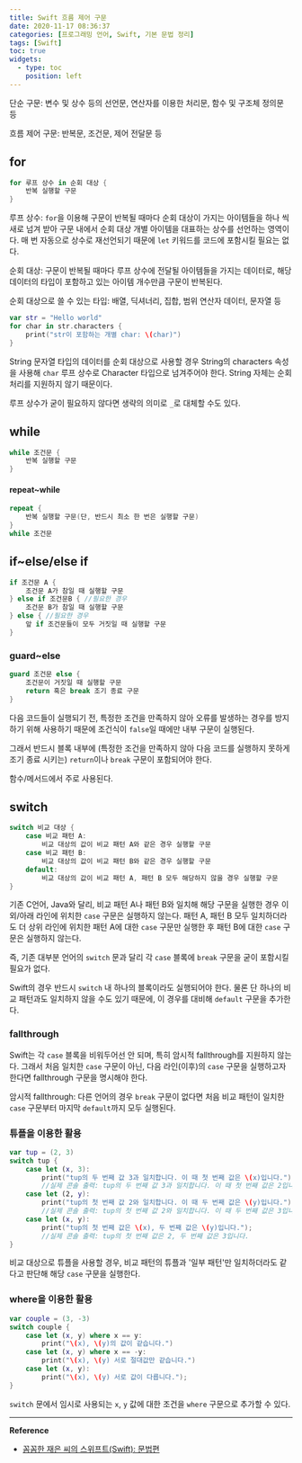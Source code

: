 ```yaml
---
title: Swift 흐름 제어 구문
date: 2020-11-17 08:36:37
categories: [프로그래밍 언어, Swift, 기본 문법 정리]
tags: [Swift]
toc: true
widgets:
  - type: toc
    position: left
---
```

단순 구문: 변수 및 상수 등의 선언문, 연산자를 이용한 처리문, 함수 및 구조체 정의문 등

흐름 제어 구문: 반복문, 조건문, 제어 전달문 등

## for

```swift
for 루프 상수 in 순회 대상 {
	반복 실행할 구문
}
```

루프 상수: `for`을 이용해 구문이 반복될 때마다 순회 대상이 가지는 아이템들을 하나 씩 새로 넘겨 받아 구문 내에서 순회 대상 개별 아이템을 대표하는 상수를 선언하는 영역이다. 매 번 자동으로 상수로 재선언되기 때문에 `let` 키워드를 코드에 포함시킬 필요는 없다.

순회 대상: 구문이 반복될 때마다 루프 상수에 전달될 아이템들을 가지는 데이터로, 해당 데이터의 타입이 포함하고 있는 아이템 개수만큼 구문이 반복된다. 

순회 대상으로 쓸 수 있는 타입: 배열, 딕셔너리, 집합, 범위 연산자 데이터, 문자열 등 

```swift
var str = "Hello world"
for char in str.characters {
	print("str이 포함하는 개별 char: \(char)")
}
```

String 문자열 타입의 데이터를 순회 대상으로 사용할 경우 String의 characters 속성을 사용해 `char` 루프 상수로 Character 타입으로 넘겨주어야 한다. String 자체는 순회 처리를 지원하지 않기 때문이다.

루프 상수가 굳이 필요하지 않다면 생략의 의미로 `_`로 대체할 수도 있다.

## while

```swift
while 조건문 {
	반복 실행할 구문
}
```

#### repeat~while

```swift
repeat {
	반복 실행할 구문(단, 반드시 최소 한 번은 실행할 구문)
}
while 조건문
```

## if~else/else if

```swift
if 조건문 A {
	조건문 A가 참일 때 실행할 구문
} else if 조건문B { //필요한 경우
	조건문 B가 참일 때 실행할 구문
} else { //필요한 경우
	앞 if 조건문들이 모두 거짓일 때 실행할 구문
}
```

### guard~else

```swift
guard 조건문 else {
	조건문이 거짓일 때 실행할 구문
	return 혹은 break 조기 종료 구문
}
```

다음 코드들이 실행되기 전, 특정한 조건을 만족하지 않아 오류를 발생하는 경우를 방지하기 위해 사용하기 때문에 조건식이 `false`일 때에만 내부 구문이 실행된다.

그래서 반드시 블록 내부에 (특정한 조건을 만족하지 않아 다음 코드를 실행하지 못하게 조기 종료 시키는) `return`이나 `break` 구문이 포함되어야 한다.

함수/메서드에서 주로 사용된다. 

## switch

```swift
switch 비교 대상 {
	case 비교 패턴 A:
		비교 대상의 값이 비교 패턴 A와 같은 경우 실행할 구문
	case 비교 패턴 B:
		비교 대상의 값이 비교 패턴 B와 같은 경우 실행할 구문
	default:
		비교 대상의 값이 비교 패턴 A, 패턴 B 모두 해당하지 않을 경우 실행할 구문
}
```

기존 C언어, Java와 달리, 비교 패턴 A나 패턴 B와 일치해 해당 구문을 실행한 경우 이 외/아래 라인에 위치한 `case` 구문은 실행하지 않는다. 패턴 A, 패턴 B 모두 일치하더라도 더 상위 라인에 위치한 패턴 A에 대한 `case` 구문만 실행한 후 패턴 B에 대한 `case` 구문은 실행하지 않는다.

즉, 기존 대부분 언어의 `switch` 문과 달리 각 `case` 블록에 `break` 구문을 굳이 포함시킬 필요가 없다. 

Swift의 경우 반드시 `switch` 내 하나의 블록이라도 실행되어야 한다. 물론 단 하나의 비교 패턴과도 일치하지 않을 수도 있기 때문에, 이 경우를 대비해 `default` 구문을 추가한다.

### fallthrough

Swift는 각 `case` 블록을 비워두어선 안 되며, 특히 암시적 fallthrough를 지원하지 않는다. 그래서 처음 일치한 `case` 구문이 아닌, 다음 라인(이후)의 `case` 구문을 실행하고자 한다면 fallthrough 구문을 명시해야 한다.

암시적 fallthrough: 다른 언어의 경우 `break` 구문이 없다면 처음 비교 패턴이 일치한 `case` 구문부터 마지막 `default`까지 모두 실행된다.

### 튜플을 이용한 활용

```swift
var tup = (2, 3)
switch tup {
	case let (x, 3):
		print("tup의 두 번째 값 3과 일치합니다. 이 때 첫 번째 값은 \(x)입니다.");
		//실제 콘솔 출력: tup의 두 번째 값 3과 일치합니다. 이 때 첫 번째 값은 2입니다.
	case let (2, y):
		print("tup의 첫 번째 값 2와 일치합니다. 이 때 두 번째 값은 \(y)입니다.");
		//실제 콘솔 출력: tup의 첫 번째 값 2와 일치합니다. 이 때 두 번째 값은 3입니다.
	case let (x, y):
		print("tup의 첫 번째 값은 \(x), 두 번째 값은 \(y)입니다.");
		//실제 콘솔 출력: tup의 첫 번째 값은 2, 두 번째 값은 3입니다.
}
```

비교 대상으로 튜플을 사용할 경우, 비교 패턴의 튜플과 '일부 패턴'만 일치하더라도 같다고 판단해 해당 `case` 구문을 실행한다.

### where을 이용한 활용

```swift
var couple = (3, -3)
switch couple {
	case let (x, y) where x == y:
		print("\(x), \(y)의 값이 같습니다.")
	case let (x, y) where x == -y:
		print("\(x), \(y) 서로 절대값만 같습니다.")
	case let (x, y):
		print("\(x), \(y) 서로 값이 다릅니다.");
}
```

`switch` 문에서 임시로 사용되는 `x`, `y` 값에 대한 조건을 `where` 구문으로 추가할 수 있다.

---
**Reference**
* [꼼꼼한 재은 씨의 스위프트(Swift): 문법편](http://www.kyobobook.co.kr/product/detailViewKor.laf?mallGb=KOR&ejkGb=KOR&barcode=9791186710234&orderClick=JAH)
